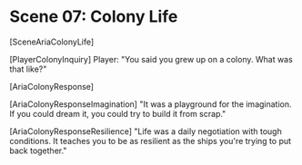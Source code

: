 # Scene 07: Colony Life

[SceneAriaColonyLife]

[PlayerColonyInquiry]
Player: "You said you grew up on a colony. What was that like?"

[AriaColonyResponse]

[AriaColonyResponseImagination]
"It was a playground for the imagination. If you could dream it, you could try to build it from scrap."

[AriaColonyResponseResilience]
"Life was a daily negotiation with tough conditions. It teaches you to be as resilient as the ships you're trying to put back together."
